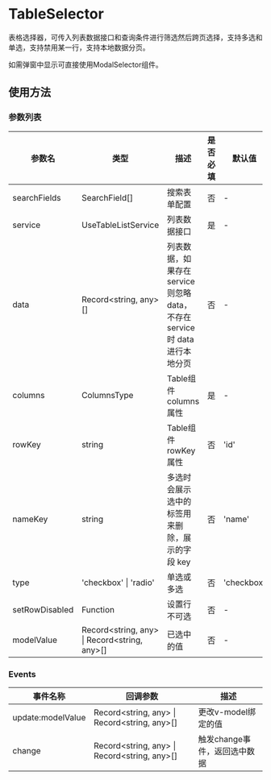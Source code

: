 # TableSelector
表格选择器，可传入列表数据接口和查询条件进行筛选然后跨页选择，支持多选和单选，支持禁用某一行，支持本地数据分页。

如需弹窗中显示可直接使用ModalSelector组件。

<script setup>
  import demo1 from '@/components/TableSelector/demos/demo1.vue'
  import demo1Code from '@/components/TableSelector/demos/demo1.vue?raw'
</script>
## 使用方法

<demo :comp="demo1" :code="demo1Code" title="基础使用" />

### 参数列表
| 参数名         | 类型                                         | 描述                                                                        | 是否必填 | 默认值     |
| -------------- | -------------------------------------------- | --------------------------------------------------------------------------- | -------- | ---------- |
| searchFields   | SearchField[]                                | 搜索表单配置                                                                | 否       | -          |
| service        | UseTableListService                          | 列表数据接口                                                                | 是       | -          |
| data           | Record<string, any>[]                        | 列表数据，如果存在 service 则忽略 data，不存在 service 时 data 进行本地分页 | 否       | -          |
| columns        | ColumnsType                                  | Table组件columns属性                                                        | 是       | -          |
| rowKey         | string                                       | Table组件rowKey属性                                                         | 否       | 'id'       |
| nameKey        | string                                       | 多选时会展示选中的标签用来删除，展示的字段 key                              | 否       | 'name'     |
| type           | 'checkbox' \| 'radio'                        | 单选或多选                                                                  | 否       | 'checkbox' |
| setRowDisabled | Function                                     | 设置行不可选                                                                | 否       | -          |
| modelValue     | Record<string, any> \| Record<string, any>[] | 已选中的值                                                                  | 否       | -          |

### Events

| 事件名称          | 回调参数                                     | 描述                         |
| ----------------- | -------------------------------------------- | ---------------------------- |
| update:modelValue | Record<string, any> \| Record<string, any>[] | 更改v-model绑定的值          |
| change            | Record<string, any> \| Record<string, any>[] | 触发change事件，返回选中数据 |
